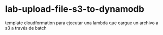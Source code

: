 # lab-upload-file-s3-to-dynamodb
template cloudformation para ejecutar una lambda que cargue un archivo a s3 a través de batch
